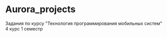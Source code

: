 ﻿# Aurora_projects
Задания по курсу "Технология программирования мобильных систем"  
4 курс 1 семестр

